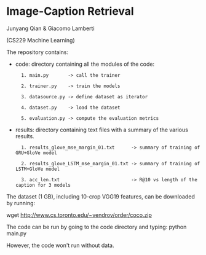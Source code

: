 # Image-Caption Retrieval

Junyang Qian & Giacomo Lamberti

(CS229 Machine Learning)

The repository contains:

  - code: directory containing all the modules of the code:
  
          1. main.py       -> call the trainer
          
          2. trainer.py    -> train the models
          
          3. datasource.py -> define dataset as iterator
          
          4. dataset.py    -> load the dataset
          
          5. evaluation.py -> compute the evaluation metrics
          
          
  - results: directory containing text files with a summary of the various results.
          
          1. results_glove_mse_margin_01.txt      -> summary of training of GRU+GloVe model
          
          2. results_glove_LSTM_mse_margin_01.txt -> summary of training of LSTM+GloVe model
          
          3. acc_len.txt                          -> R@10 vs length of the caption for 3 models
  
The dataset (1 GB), including 10-crop VGG19 features, can be downloaded by running:

wget http://www.cs.toronto.edu/~vendrov/order/coco.zip

The code can be run by going to the code directory and typing: python main.py

However, the code won't run without data.
